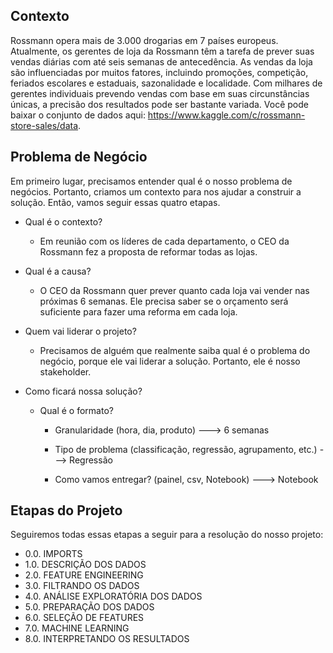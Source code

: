 ## Contexto
Rossmann opera mais de 3.000 drogarias em 7 países europeus. Atualmente, os gerentes de loja da Rossmann têm a tarefa de prever suas vendas diárias com até seis semanas de antecedência. As vendas da loja são influenciadas por muitos fatores, incluindo promoções, competição, feriados escolares e estaduais, sazonalidade e localidade. Com milhares de gerentes individuais prevendo vendas com base em suas circunstâncias únicas, a precisão dos resultados pode ser bastante variada. Você pode baixar o conjunto de dados aqui: https://www.kaggle.com/c/rossmann-store-sales/data.


## Problema de Negócio
Em primeiro lugar, precisamos entender qual é o nosso problema de negócios. Portanto, criamos um contexto para nos ajudar a construir a solução. Então, vamos seguir essas quatro etapas.


- Qual é o contexto?

    * Em reunião com os líderes de cada departamento, o CEO da Rossmann fez a proposta de reformar todas as lojas.
    
    
- Qual é a causa?

     * O CEO da Rossmann quer prever quanto cada loja vai vender nas próximas 6 semanas. Ele precisa saber se o orçamento será suficiente para fazer uma reforma em cada loja.
     
     
- Quem vai liderar o projeto?

    * Precisamos de alguém que realmente saiba qual é o problema do negócio, porque ele vai liderar a solução. Portanto, ele é nosso stakeholder.
    
    
- Como ficará nossa solução?

    * Qual é o formato?
    
        - Granularidade (hora, dia, produto) ---> 6 semanas
        
        - Tipo de problema (classificação, regressão, agrupamento, etc.) ---> Regressão
        
        - Como vamos entregar? (painel, csv, Notebook) ---> Notebook
 
## Etapas do Projeto
Seguiremos todas essas etapas a seguir para a resolução do nosso projeto:

- 0.0. IMPORTS
- 1.0. DESCRIÇÃO DOS DADOS
- 2.0. FEATURE ENGINEERING
- 3.0. FILTRANDO OS DADOS
- 4.0. ANÁLISE EXPLORATÓRIA DOS DADOS
- 5.0. PREPARAÇÃO DOS DADOS
- 6.0. SELEÇÃO DE FEATURES
- 7.0. MACHINE LEARNING
- 8.0. INTERPRETANDO OS RESULTADOS
